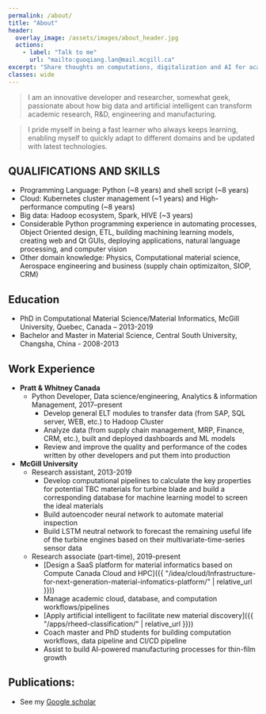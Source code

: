 ```yaml
---
permalink: /about/
title: "About"
header:
  overlay_image: /assets/images/about_header.jpg
  actions:
    - label: "Talk to me"
      url: "mailto:guoqiang.lan@mail.mcgill.ca"
excerpt: "Share thoughts on computations, digitalization and AI for academic research"
classes: wide
---
```


> I am an innovative developer and researcher, somewhat geek, passionate about how big data and artificial intelligent can transform academic research, R&D, engineering and manufacturing.

> I pride myself in being a fast learner who always keeps learning, enabling myself to quickly adapt to different domains and be updated with latest technologies.


## QUALIFICATIONS AND SKILLS
- Programming Language: Python (~8 years) and shell script (~8 years)
- Cloud: Kubernetes cluster management (~1 years) and High-performance computing (~8 years)
- Big data: Hadoop ecosystem, Spark, HIVE (~3 years)
- Considerable Python programming experience in automating processes, Object Oriented design, ETL, building machining learning models, creating web and Qt GUIs, deploying applications, natural language processing, and computer vision
- Other domain knowledge: Physics, Computational material science, Aerospace engineering and business (supply chain optimizaiton, SIOP, CRM)

## Education
- PhD in Computational Material Science/Material Informatics, McGill University, Quebec, Canada – 2013-2019
- Bachelor and Master in Material Science, Central South University, Changsha, China - 2008-2013

## Work Experience
* **Pratt & Whitney Canada**
  * Python Developer, Data science/engineering, Analytics & information Management, 2017–present
    * Develop general ELT modules to transfer data (from SAP, SQL server, WEB, etc.) to Hadoop Cluster
	* Analyze data (from supply chain management, MRP, Finance, CRM, etc.), built and deployed dashboards and ML models
    * Review and improve the quality and performance of the codes written by other developers and put them into production
* **McGill University** 
  * Research assistant, 2013-2019
    * Develop computational pipelines to calculate the key properties for potential TBC materials 
	  for turbine blade and build a corresponding database for machine learning model to screen the ideal materials
    * Build autoencoder neural network to automate material inspection
    * Build LSTM neutral network to forecast the remaining useful life of the turbine engines based on their multivariate-time-series sensor data
  * Research associate (part-time), 2019-present
    * [Design a SaaS platform for material informatics based on Compute Canada Cloud and HPC]({{ "/idea/cloud/Infrastructure-for-next-generation-material-infomatics-platform/" | relative_url }}))
    * Manage academic cloud, database, and computation workflows/pipelines
	* [Apply artificial intelligent to facilitate new material discovery]({{ "/apps/rheed-classification/" | relative_url }}))
	* Coach master and PhD students for building computation workflows, data pipeline and CI/CD pipeline
	* Assist to build AI-powered manufacturing processes for thin-film growth

## Publications:
- See my [Google scholar](https://scholar.google.com/citations?hl=zh-CN&user=npjWruAAAAAJ)
